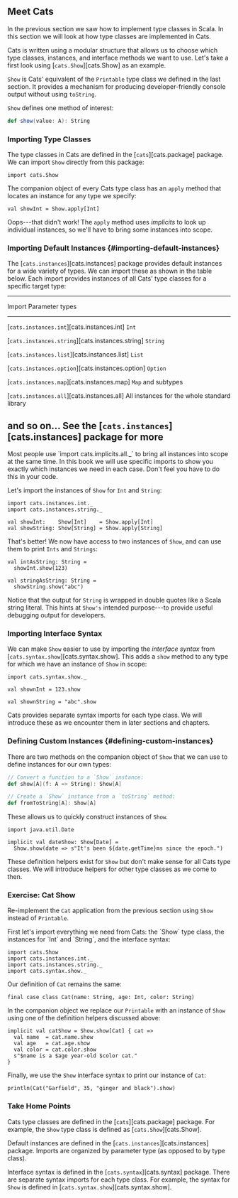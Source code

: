 ## Meet Cats

In the previous section we saw how to implement type classes in Scala.
In this section we will look at how type classes are implemented in Cats.

Cats is written using a modular structure
that allows us to choose which type classes, instances,
and interface methods we want to use.
Let's take a first look using [`cats.Show`][cats.Show] as an example.

`Show` is Cats' equivalent of
the `Printable` type class we defined in the last section.
It provides a mechanism for
producing developer-friendly console output without using `toString`.

`Show` defines one method of interest:

```scala
def show(value: A): String
```

### Importing Type Classes

The type classes in Cats are defined in the [`cats`][cats.package] package.
We can import `Show` directly from this package:

```tut:book:silent
import cats.Show
```

The companion object of every Cats type class has an `apply` method
that locates an instance for any type we specify:

```tut:book:fail
val showInt = Show.apply[Int]
```

Oops---that didn't work!
The `apply` method uses *implicits* to look up individual instances,
so we'll have to bring some instances into scope.

### Importing Default Instances {#importing-default-instances}

The [`cats.instances`][cats.instances] package
provides default instances for a wide variety of types.
We can import these as shown in the table below.
Each import provides instances of all Cats' type classes
for a specific target type:

------------------------------------------------------------------------------
Import                                           Parameter types
------------------------------------------------ -----------------------------
[`cats.instances.int`][cats.instances.int]       `Int`

[`cats.instances.string`][cats.instances.string] `String`

[`cats.instances.list`][cats.instances.list]     `List`

[`cats.instances.option`][cats.instances.option] `Option`

[`cats.instances.map`][cats.instances.map]       `Map` and subtypes

[`cats.instances.all`][cats.instances.all]       All instances for the whole standard library

and so on...                                     See the [`cats.instances`][cats.instances] package for more
------------------------------------------------------------------------------

<div class="callout callout-info">
Most people use `import cats.implicits.all._`
to bring all instances into scope at the same time.
In this book we will use specific imports
to show you exactly which instances we need in each case.
Don't feel you have to do this in your code.
</div>

Let's import the instances of `Show` for `Int` and `String`:

```tut:book:silent
import cats.instances.int._
import cats.instances.string._

val showInt:    Show[Int]    = Show.apply[Int]
val showString: Show[String] = Show.apply[String]
```

That's better! We now have access to two instances of `Show`,
and can use them to print `Ints` and `Strings`:

```tut:book
val intAsString: String =
  showInt.show(123)

val stringAsString: String =
  showString.show("abc")
```

Notice that the output for `String`
is wrapped in double quotes like a Scala string literal.
This hints at `Show's` intended purpose---to
provide useful debugging output for developers.

### Importing Interface Syntax

We can make `Show` easier to use by
importing the *interface syntax* from [`cats.syntax.show`][cats.syntax.show].
This adds a `show` method to any type
for which we have an instance of `Show` in scope:

```tut:book:silent
import cats.syntax.show._
```

```tut:book
val shownInt = 123.show

val shownString = "abc".show
```

Cats provides separate syntax imports for each type class.
We will introduce these as we encounter them in later sections and chapters.

### Defining Custom Instances {#defining-custom-instances}

There are two methods on the companion object of `Show`
that we can use to define instances for our own types:

```scala
// Convert a function to a `Show` instance:
def show[A](f: A => String): Show[A]

// Create a `Show` instance from a `toString` method:
def fromToString[A]: Show[A]
```

These allows us to quickly construct instances of `Show`.

```tut:book:silent
import java.util.Date

implicit val dateShow: Show[Date] =
  Show.show(date => s"It's been ${date.getTime}ms since the epoch.")
```

These definition helpers exist for `Show`
but don't make sense for all Cats type classes.
We will introduce helpers for other type classes as we come to then.

### Exercise: Cat Show

Re-implement the `Cat` application from the previous section
using `Show` instead of `Printable`.

<div class="solution">
First let's import everything we need from Cats:
the `Show` type class,
the instances for `Int` and `String`,
and the interface syntax:

```tut:book:silent
import cats.Show
import cats.instances.int._
import cats.instances.string._
import cats.syntax.show._
```

Our definition of `Cat` remains the same:

```tut:book:silent
final case class Cat(name: String, age: Int, color: String)
```

In the companion object we replace our `Printable` with an instance of `Show`
using one of the definition helpers discussed above:

```tut:book:silent
implicit val catShow = Show.show[Cat] { cat =>
  val name  = cat.name.show
  val age   = cat.age.show
  val color = cat.color.show
  s"$name is a $age year-old $color cat."
}
```

Finally, we use the `Show` interface syntax to print our instance of `Cat`:

```tut:book
println(Cat("Garfield", 35, "ginger and black").show)
```
</div>

### Take Home Points

Cats type classes are defined in the [`cats`][cats.package] package.
For example, the `Show` type class is defined as [`cats.Show`][cats.Show].

Default instances are defined in the
[`cats.instances`][cats.instances] package.
Imports are organized by parameter type
(as opposed to by type class).

Interface syntax is defined in the [`cats.syntax`][cats.syntax] package.
There are separate syntax imports for each type class.
For example, the syntax for `Show` is defined in
[`cats.syntax.show`][cats.syntax.show].
